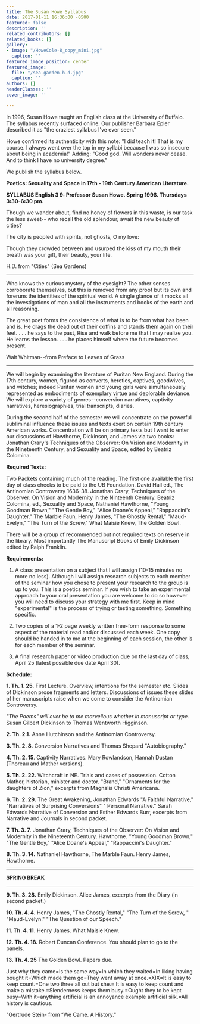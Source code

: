 ```yaml
---
title: The Susan Howe Syllabus
date: 2017-01-11 16:36:00 -0500
featured: false
description: ''
related_contributors: []
related_books: []
gallery:
- image: "/HoweCole-8_copy_mini.jpg"
  caption: ''
featured_image_position: center
featured_image:
  file: "/sea-garden-h-d.jpg"
  caption: ''
authors: []
headerClasses: ''
cover_image: ''

---
```

In 1996, Susan Howe taught an English class at the University of Buffalo. The syllabus recently surfaced online. Our publisher Barbara Epler described it as "the craziest syllabus I've ever seen."

Howe confirmed its authenticity with this note: "I did teach it! That is my course. I always went over the top in my syllabi because I was so insecure about being in academia!" Adding: "Good god. Will wonders never cease. And to think I have no university degree."

We publish the syllabus below.

**Poetics: Sexuality and Space in 17th - 19th Century American Literature.**

**SYLLABUS English 3 9: Professor Susan Howe. Spring 1996. Thursdays 3:30-6:30 pm.**

Though we wander about,
find no honey of flowers in this waste,
is our task the less sweet--
who recall the old splendour,
await the new beauty of cities?

The city is peopled
with spirits, not ghosts, O my love:

Though they crowded between
and usurped the kiss of my mouth
their breath was your gift,
their beauty, your life.

H.D. from "Cities" (Sea Gardens)

---

Who knows the curious mystery of the eyesight? The other senses corroborate themselves, but this is removed from any proof but its own and foreruns the identities of the spiritual world. A single glance of it mocks all the investigations of man and all the instruments and books of the earth and all reasoning.

The great poet forms the consistence of what is to be from what has been and is. He drags the dead out of their coffins and stands them again on their feet. . . . he says to the past, Rise and walk before me that I may realize you. He learns the lesson. . . . he places himself where the future becomes present.

Walt Whitman--from Preface to Leaves of Grass

---

We will begin by examining the literature of Puritan New England. During the 17th century, women, figured as converts, heretics, captives, goodwives, and witches; indeed Puritan women and young girls were simultaneously represented as embodiments of exemplary virtue and deplorable deviance. We will explore a variety of genres--conversion narratives, captivity narratives, heresiographies, trial transcripts, diaries.

During the second half of the semester we will concentrate on the powerful subliminal influence these issues and texts exert on certain 19th century American works. Concentration will be on primary texts but I want to enter our discussions of Hawthorne, Dickinson, and James via two books: Jonathan Crary's Techniques of the Observer: On Vision and Modernity in the Nineteenth Century, and Sexuality and Space, edited by Beatriz Colomina.

**Required Texts:**

Two Packets containing much of the reading. The first one available the first day of class checks to be paid to the UB Foundation. David Hall ed., The Antinomian Controversy 1636-38. Jonathan Crary, Techniques of the Observer: On Vision and Modernity in the Ninteenth Century. Beatriz Colomina, ed., Sexuality and Space, Nathaniel Hawthorne, "Young Goodman Brown," "The Gentle Boy," "Alice Doane's Appeal," "Rappaccini's Daughter." The Marble Faun, Henry James, "The Ghostly Rental," "Maud-Evelyn," "The Turn of the Screw," What Maisie Knew, The Golden Bowl.

There will be a group of recommended but not required texts on reserve in the library. Most importantly The Manuscript Books of Emily Dickinson edited by Ralph Franklin.

**Requirements:**

1. A class presentation on a subject that I will assign (10-15 minutes no more no less). Although I will assign research subjects to each member of the seminar how you chose to present your research to the group is up to you. This is a poetics seminar. If you wish to take an experimental approach to your oral presentation you are welcome to do so however you will need to discuss your strategy with me first. Keep in mind "experimental" is the process of trying or testing something. Something specific.

2. Two copies of a 1-2 page weekly written free-form response to some aspect of the material read and/or discussed each week. One copy should be handed in to me at the beginning of each session, the other is for each member of the seminar.

3. A final research paper or video production due on the last day of class, April 25 (latest possible due date April 30).

**Schedule:**

**1. Th. 1. 25.** First Lecture. Overview, intentions for the semester etc. Slides of Dickinson prose fragments and letters. Discussions of issues these slides of her manuscripts raise when we come to consider the Antinomian Controversy.

_"The Poems" will ever be to me marvellous whether in manuscript or type._
Susan Gilbert Dickinson to Thomas Wentworth Higginson.

**2. Th. 2.1.** Anne Hutchinson and the Antinomian Controversy.

**3. Th. 2. 8.** Conversion Narratives and Thomas Shepard "Autobiography."

**4. Th. 2. 15**. Captivity Narratives. Mary Rowlandson, Hannah Dustan (Thoreau and Mather versions).

**5. Th. 2. 22.** Witchcraft in NE. Trials and cases of possession. Cotton Mather, historian, minister and doctor. "Brand," "Ornaments for the daughters of Zion," excerpts from Magnalia Christi Americana.

**6. Th. 2. 29.** The Great Awakening, Jonathan Edwards "A Faithful Narrative," "Narratives of Surprising Conversions" " Personal Narrative." Sarah Edwards Narrative of Conversion and Esther Edwards Burr, excerpts from Narrative and Journals in second packet.

**7. Th. 3. 7.** Jonathan Crary, Techniques of the Observer: On Vision and Modernity in the Nineteenth Century. Hawthorne. "Young Goodman Brown," "The Gentle Boy," "Alice Doane's Appeal," "Rappaccini's Daughter."

**8. Th. 3. 14.** Nathaniel Hawthorne, The Marble Faun. Henry James, Hawthorne.

---

**SPRING BREAK**

---

**9. Th. 3. 28.** Emily Dickinson. Alice James, excerpts from the Diary (in second packet.)

**10. Th. 4. 4.** Henry James, "The Ghostly Rental," "The Turn of the Screw, " "Maud-Evelyn." "The Question of our Speech."

**11. Th. 4. 11.** Henry James. What Maisie Knew.

**12. Th. 4. 18.** Robert Duncan Conference. You should plan to go to the panels.

**13. Th. 4. 25** The Golden Bowl. Papers due.

Just why they came=Is the same way=In which they waited=In liking having bought it=Which made them go=They went away at once.=XIX=It is easy to keep count.=One two three all out but she.= It is easy to keep count and make a mistake.=Slenderness keeps them busy.=Ought they to be kept busy=With it=anything artificial is an annoyance example artificial silk.=All history is cautious.

"Gertrude Stein- from “We Came. A History."